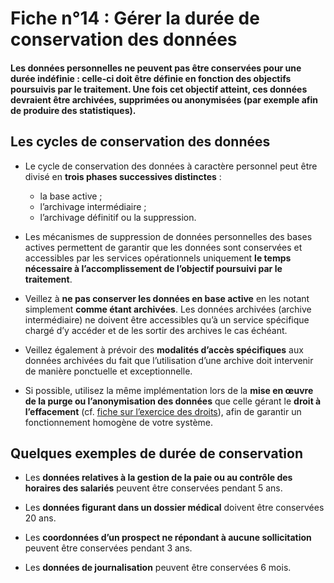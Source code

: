 # Fiche n°14 : Gérer la durée de conservation des données

#### Les données personnelles ne peuvent pas être conservées pour une durée indéfinie : celle-ci doit être définie en fonction des objectifs poursuivis par le traitement. Une fois cet objectif atteint, ces données devraient être archivées, supprimées ou anonymisées (par exemple afin de produire des statistiques).

## Les cycles de conservation des données

* Le cycle de conservation des données à caractère personnel peut être divisé en **trois phases successives distinctes** :
    * la base active ;
    * l’archivage intermédiaire ;
    * l’archivage définitif ou la suppression.


* Les mécanismes de suppression de données personnelles des bases actives permettent de garantir que les données sont conservées et accessibles par les services opérationnels uniquement **le temps nécessaire à l’accomplissement de l’objectif poursuivi par le traitement**.

* Veillez à **ne pas conserver les données en base active** en les notant simplement **comme étant archivées**. Les données archivées (archive intermédiaire) ne doivent être accessibles qu’à un service spécifique chargé d’y accéder et de les sortir des archives le cas échéant.

* Veillez également à prévoir des **modalités d’accès spécifiques** aux données archivées du fait que l’utilisation d’une archive doit intervenir de manière ponctuelle et exceptionnelle.

* Si possible, utilisez la même implémentation lors de la **mise en œuvre de la purge ou l’anonymisation des données** que celle gérant le **droit à l’effacement** (cf. [fiche sur l’exercice des droits](#Fiche_n°13_:_Préparer_l’exercice_des_droits_des_personnes)), afin de garantir un fonctionnement homogène de votre système.

## Quelques exemples de durée de conservation

* Les **données relatives à la gestion de la paie ou au contrôle des horaires des salariés** peuvent être conservées pendant 5 ans.

* Les **données figurant dans un dossier médical** doivent être conservées 20 ans.

* Les **coordonnées d’un prospect ne répondant à aucune sollicitation** peuvent être conservées pendant 3 ans.

* Les **données de journalisation** peuvent être conservées 6 mois.
